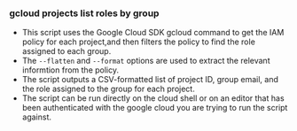 ### gcloud projects list roles by group
- This script uses the Google Cloud SDK gcloud command to get the IAM policy for each project,and then filters the policy to 
find the role assigned to each group.
- The `--flatten` and `--format` options are used to extract the relevant informtion from the policy.
- The script outputs a CSV-formatted list of project ID, group email, and the role assigned to the group for each project.
- The script can be run directly on the cloud shell or on an editor that has been authenticated with the google cloud 
you are trying to run the script against.

